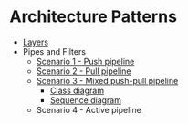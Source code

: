 # Architecture Patterns

- [Layers](2020/05/20200505_layers/layers.py)
- Pipes and Filters
  - [Scenario 1 - Push pipeline](2020/05/20200509_pipes_and_filters_(scenario_1)/example.py)
  - [Scenario 2 - Pull pipeline](2020/05/20200510_pipes_and_filters_(scenario_2)/example.py)
  - [Scenario 3 - Mixed push-pull pipeline](2020/05/20200519_pipes_and_filters_(scenario_3)/example.py)
    - [Class diagram](2020/05/20200519_pipes_and_filters_(scenario_3)/class_diagram.png)
    - [Sequence diagram](2020/05/20200519_pipes_and_filters_(scenario_3)/sequence_diagram.png)
  - Scenario 4 - Active pipeline
